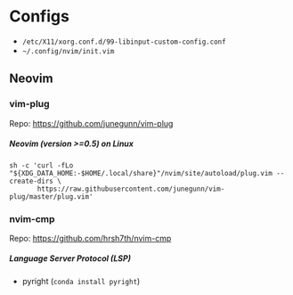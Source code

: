 # Configs
- `/etc/X11/xorg.conf.d/99-libinput-custom-config.conf`
- `~/.config/nvim/init.vim`

## Neovim
### vim-plug
Repo: https://github.com/junegunn/vim-plug

##### Neovim (version >=0.5) on Linux
```
sh -c 'curl -fLo "${XDG_DATA_HOME:-$HOME/.local/share}"/nvim/site/autoload/plug.vim --create-dirs \
       https://raw.githubusercontent.com/junegunn/vim-plug/master/plug.vim'
```

### nvim-cmp
Repo: https://github.com/hrsh7th/nvim-cmp

##### Language Server Protocol (LSP)
- pyright (`conda install pyright`)
